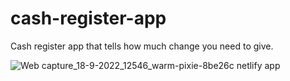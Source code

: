 # cash-register-app

Cash register app that tells how much change you need to give.


![Web capture_18-9-2022_12546_warm-pixie-8be26c netlify app](https://user-images.githubusercontent.com/44115421/190890693-07b9fe3d-e8da-428d-9354-412c50718aa0.jpeg)
